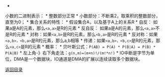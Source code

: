 * 
小数的二进制表示：
    * 
整数部分正常
    * 
小数部分：不断乘2，取乘积的整数部分，直至为0；
* 
集合关系的特性：
    * 
假设集合A，以及基于A上的关系R
        * 
自反： 如果a是A的元素，那么```<a,a>```是R的元素 
        * 
反自反： 如果a是A的元素，那么```<a,a>```不是R的元素 
        * 
对称：如果```<a,b>```是R的元素，那么```<b,a>```是R的元素 
        * 
反对称：如果```<a,b>，<b,a>```是R的元素，那么a,b相等 
        * 
传递：如果```<a,b>，<b,c>```是R的元素，那么```<a,c>```是R的元素
* 
概率：
    * 
贝叶斯公式：```P(AB) = P(A) * P(B|A) = P(B) * P(A|B)```
* 
左上角-》右下角走法：```g(n,m)=(m+n)!/(m!*n!)```
* 
IO中断是字节为单位，DMA是一个数据块，IO通道是DMA的扩展以连续读取多个数据块。



[返回目录](README.md)